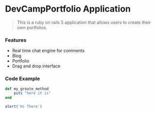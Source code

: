 # DevCampPortfolio Application

>This is a ruby on rails 5 application that allows users to create their own portfolios.

### Features

- Real time chat engine for comments
- Blog
- Portfolio
- Drag and drop interface

### Code Example

```ruby
def my_greate_method
	puts "here it is"
end
```

```javascript
alert('Hi There')
```
